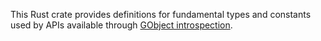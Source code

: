 This Rust crate provides definitions for fundamental types and constants
used by APIs available through [GObject introspection][1].

[1]: https://wiki.gnome.org/Projects/GObjectIntrospection